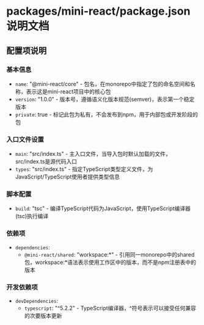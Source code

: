 # packages/mini-react/package.json 说明文档

## 配置项说明

### 基本信息
- `name`: "@mini-react/core" - 包名，在monorepo中指定了包的命名空间和名称，表示这是mini-react项目中的核心包
- `version`: "1.0.0" - 版本号，遵循语义化版本规范(semver)，表示第一个稳定版本
- `private`: true - 标记此包为私有，不会发布到npm，用于内部包或开发阶段的包

### 入口文件设置
- `main`: "src/index.ts" - 主入口文件，当导入包时默认加载的文件，src/index.ts是源代码入口
- `types`: "src/index.ts" - 指定TypeScript类型定义文件，为JavaScript/TypeScript使用者提供类型信息

### 脚本配置
- `build`: "tsc" - 编译TypeScript代码为JavaScript，使用TypeScript编译器(tsc)执行编译

### 依赖项
- `dependencies`:
  - `@mini-react/shared`: "workspace:*" - 引用同一monorepo中的shared包，workspace:*语法表示使用工作区中的版本，而不是npm注册表中的版本

### 开发依赖项
- `devDependencies`:
  - `typescript`: "^5.2.2" - TypeScript编译器，^符号表示可以接受任何兼容的次要版本更新 
